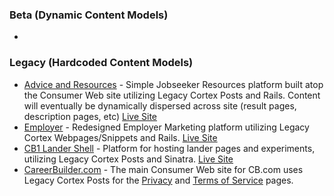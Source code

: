 ### Beta \(Dynamic Content Models\)

*

### Legacy \(Hardcoded Content Models\)

* [Advice and Resources](https://github.com/cbdr/consumer-main/) - Simple Jobseeker Resources platform built atop the Consumer Web site utilizing Legacy Cortex Posts and Rails. Content will eventually be dynamically dispersed across site (result pages, description pages, etc) [Live Site](https://www.careerbuilder.com/advice)
* [Employer](https://github.com/cbdr/employer) - Redesigned Employer Marketing platform utilizing Legacy Cortex Webpages/Snippets and Rails. [Live Site](https://hiring.careerbuilder.com/)
* [CB1 Lander Shell](https://github.com/cbdr/cb1-lander-shell) - Platform for hosting lander pages and experiments, utilizing Legacy Cortex Posts and Sinatra. [Live Site](http://corporate.careerbuilder.com/)
* [CareerBuilder.com](https://github.com/cbdr/consumer-main) - The main Consumer Web site for CB.com uses Legacy Cortex Posts for the [Privacy](https://www.careerbuilder.com/privacy) and [Terms of Service](https://www.careerbuilder.com/terms) pages.
